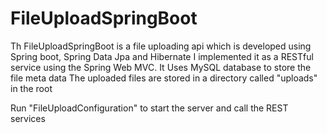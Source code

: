 # FileUploadSpringBoot
Th FileUploadSpringBoot is a file uploading api which is developed using Spring boot, Spring Data Jpa and Hibernate
I implemented it as a RESTful service using the Spring Web MVC.
It Uses MySQL database to store the file meta data
The uploaded files are stored in a directory called "uploads" in the root

Run "FileUploadConfiguration" to start the server and call the REST services 

